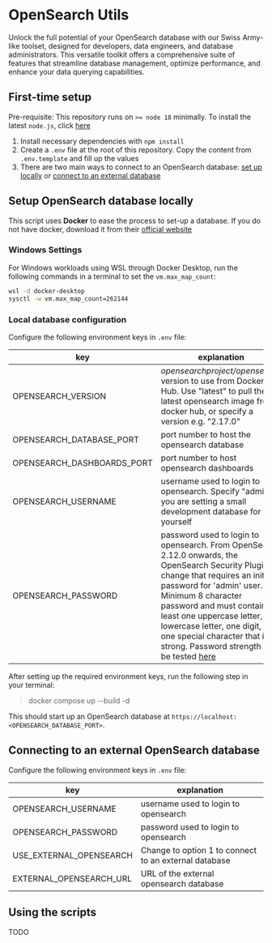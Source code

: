 # OpenSearch Utils

Unlock the full potential of your OpenSearch database with our Swiss Army-like toolset, designed for developers, data engineers, and database administrators. This versatile toolkit offers a comprehensive suite of features that streamline database management, optimize performance, and enhance your data querying capabilities.

## First-time setup

Pre-requisite: This repository runs on `>= node 18` minimally. To install the latest `node.js`, click [here](https://nodejs.org/en/download/prebuilt-installer)

1. Install necessary dependencies with `npm install`
2. Create a `.env` file at the root of this repository. Copy the content from `.env.template` and fill up the values
3. There are two main ways to connect to an OpenSearch database: [set up locally](#setup-opensearch-database-locally) or [connect to an external database](#connecting-to-an-external-opensearch-database)

## Setup OpenSearch database locally

This script uses **Docker** to ease the process to set-up a database. If you do not have docker, download it from their [official website](https://www.docker.com/products/docker-desktop/)

### Windows Settings

For Windows workloads using WSL through Docker Desktop, run the following commands in a terminal to set the `vm.max_map_count`:

```bash
wsl -d docker-desktop
sysctl -w vm.max_map_count=262144
```

### Local database configuration

Configure the following environment keys in `.env` file:

| key                        | explanation                                                                                                                                                                                                                                                                                                                                                                                        |
| -------------------------- | -------------------------------------------------------------------------------------------------------------------------------------------------------------------------------------------------------------------------------------------------------------------------------------------------------------------------------------------------------------------------------------------------- |
| OPENSEARCH_VERSION         | _opensearchproject/opensearch_ version to use from Docker Hub. Use "latest" to pull the latest opensearch image from docker hub, or specify a version e.g. "2.17.0"                                                                                                                                                                                                                                |
| OPENSEARCH_DATABASE_PORT   | port number to host the opensearch database                                                                                                                                                                                                                                                                                                                                                        |
| OPENSEARCH_DASHBOARDS_PORT | port number to host opensearch dashboards                                                                                                                                                                                                                                                                                                                                                          |
| OPENSEARCH_USERNAME        | username used to login to opensearch. Specify "admin" if you are setting a small development database for yourself                                                                                                                                                                                                                                                                                 |
| OPENSEARCH_PASSWORD        | password used to login to opensearch. From OpenSearch 2.12.0 onwards, the OpenSearch Security Plugin a change that requires an initial password for 'admin' user. Minimum 8 character password and must contain at least one uppercase letter, one lowercase letter, one digit, and one special character that is strong. Password strength can be tested [here](https://lowe.github.io/tryzxcvbn) |

After setting up the required environment keys, run the following step in your terminal:

> docker compose up --build -d

This should start up an OpenSearch database at `https://localhost:<OPENSEARCH_DATABASE_PORT>`.

## Connecting to an external OpenSearch database

Configure the following environment keys in `.env` file:

| key                     | explanation                                           |
| ----------------------- | ----------------------------------------------------- |
| OPENSEARCH_USERNAME     | username used to login to opensearch                  |
| OPENSEARCH_PASSWORD     | password used to login to opensearch                  |
| USE_EXTERNAL_OPENSEARCH | Change to option 1 to connect to an external database |
| EXTERNAL_OPENSEARCH_URL | URL of the external opensearch database               |

## Using the scripts

TODO
